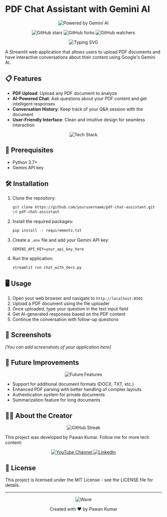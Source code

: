 # PDF Chat Assistant with Gemini AI

<p align="center">
  <img src="https://img.shields.io/badge/Powered%20By-Gemini%20AI-blue?style=for-the-badge&logo=google&logoColor=white" alt="Powered by Gemini AI"/>
</p>

<div align="center">
  
  ![GitHub stars](https://img.shields.io/github/stars/pawankumar/pdf-chat-assistant?style=social)
  ![GitHub forks](https://img.shields.io/github/forks/pawankumar/pdf-chat-assistant?style=social)
  ![GitHub watchers](https://img.shields.io/github/watchers/pawankumar/pdf-chat-assistant?style=social)
  
</div>

<p align="center">
  <img src="https://readme-typing-svg.herokuapp.com?font=Fira+Code&pause=1000&color=0969DA&center=true&vCenter=true&width=435&lines=Chat+with+your+PDF+documents;Powered+by+Gemini+AI;Created+by+Pawan+Kumar" alt="Typing SVG" />
</p>

A Streamlit web application that allows users to upload PDF documents and have interactive conversations about their content using Google's Gemini AI.

## 📋 Features

- **PDF Upload**: Upload any PDF document to analyze
- **AI-Powered Chat**: Ask questions about your PDF content and get intelligent responses
- **Conversation History**: Keep track of your Q&A session with the document
- **User-Friendly Interface**: Clean and intuitive design for seamless interaction

<p align="center">
  <img src="https://github-readme-tech-stack.vercel.app/api/cards?title=Technology+Stack&lineCount=1&theme=github&line1=streamlit,Streamlit,FF4B4B;google,Gemini+AI,4285F4;python,Python,3776AB" alt="Tech Stack" />
</p>

## 📝 Prerequisites

- Python 3.7+
- Gemini API key

## 🛠️ Installation

1. Clone the repository:
   ```bash
   git clone https://github.com/yourusername/pdf-chat-assistant.git
   cd pdf-chat-assistant
   ```

2. Install the required packages:
   ```bash
   pip install -r requirements.txt
   ```

3. Create a `.env` file and add your Gemini API key:
   ```
   GEMINI_API_KEY=your_api_key_here
   ```

4. Run the application:
   ```bash
   streamlit run chat_with_docs.py
   ```

## 🖥️ Usage

1. Open your web browser and navigate to `http://localhost:8501`
2. Upload a PDF document using the file uploader
3. Once uploaded, type your question in the text input field
4. Get AI-generated responses based on the PDF content
5. Continue the conversation with follow-up questions

## 📸 Screenshots

*[You can add screenshots of your application here]*

## 🔮 Future Improvements

<p align="center">
  <img src="https://readme-typing-svg.herokuapp.com?font=Fira+Code&pause=1000&color=27A641&center=true&vCenter=true&width=435&lines=More+document+formats;Enhanced+PDF+parsing;Authentication+system;Document+summarization" alt="Future Features" />
</p>

- Support for additional document formats (DOCX, TXT, etc.)
- Enhanced PDF parsing with better handling of complex layouts
- Authentication system for private documents
- Summarization feature for long documents

## 👨‍💻 About the Creator

<p align="center">
  <img src="https://github-readme-streak-stats.herokuapp.com/?user=pawankumar&theme=dark&hide_border=true" alt="GitHub Streak" />
</p>

This project was developed by Pawan Kumar. Follow me for more tech content:

<p align="center">
  <a href="https://www.youtube.com/channel/UClgbj0iYh5mqY_81CMCw25Q">
    <img src="https://img.shields.io/badge/YouTube-Subscribe-FF0000?style=for-the-badge&logo=youtube" alt="YouTube Channel">
  </a>
  <a href="https://www.linkedin.com/in/pawan941394/">
    <img src="https://img.shields.io/badge/LinkedIn-Connect-0077B5?style=for-the-badge&logo=linkedin" alt="LinkedIn">
  </a>
</p>

## 📄 License

This project is licensed under the MIT License - see the LICENSE file for details.

---

<p align="center">
  <img src="https://capsule-render.vercel.app/api?type=waving&color=gradient&height=100&section=footer" alt="Wave" />
</p>

<div align="center">
  Created with ❤️ by Pawan Kumar
</div>
